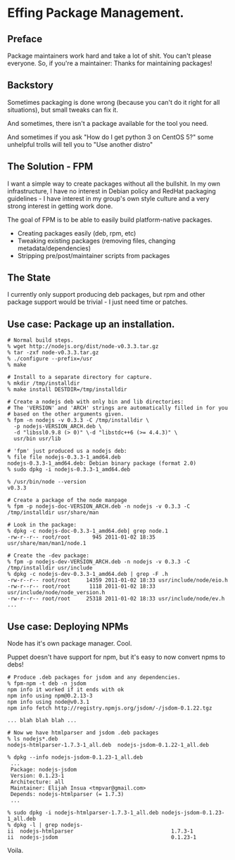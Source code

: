 # Effing Package Management.

## Preface

Package maintainers work hard and take a lot of shit. You can't please everyone. So, if you're a maintainer: Thanks for maintaining packages!

## Backstory

Sometimes packaging is done wrong (because you can't do it right for all
situations), but small tweaks can fix it.

And sometimes, there isn't a package available for the tool you need.

And sometimes if you ask "How do I get python 3 on CentOS 5?" some unhelpful
trolls will tell you to "Use another distro" 

## The Solution - FPM

I want a simple way to create packages without all the bullshit. In my own
infrastructure, I have no interest in Debian policy and RedHat packaging
guidelines - I have interest in my group's own style culture and a very strong
interest in getting work done.

The goal of FPM is to be able to easily build platform-native packages.

* Creating packages easily (deb, rpm, etc)
* Tweaking existing packages (removing files, changing metadata/dependencies)
* Stripping pre/post/maintainer scripts from packages

## The State

I currently only support producing deb packages, but rpm and other package
support would be trivial - I just need time or patches.

## Use case: Package up an installation.

    # Normal build steps.
    % wget http://nodejs.org/dist/node-v0.3.3.tar.gz
    % tar -zxf node-v0.3.3.tar.gz 
    % ./configure --prefix=/usr
    % make

    # Install to a separate directory for capture.
    % mkdir /tmp/installdir
    % make install DESTDIR=/tmp/installdir

    # Create a nodejs deb with only bin and lib directories:
    # The 'VERSION' and 'ARCH' strings are automatically filled in for you
    # based on the other arguments given.
    % fpm -n nodejs -v 0.3.3 -C /tmp/installdir \
      -p nodejs-VERSION_ARCH.deb \
      -d "libssl0.9.8 (> 0)" \-d "libstdc++6 (>= 4.4.3)" \
      usr/bin usr/lib

    # 'fpm' just produced us a nodejs deb:
    % file file nodejs-0.3.3-1_amd64.deb
    nodejs-0.3.3-1_amd64.deb: Debian binary package (format 2.0)
    % sudo dpkg -i nodejs-0.3.3-1_amd64.deb 

    % /usr/bin/node --version
    v0.3.3

    # Create a package of the node manpage
    % fpm -p nodejs-doc-VERSION_ARCH.deb -n nodejs -v 0.3.3 -C /tmp/installdir usr/share/man

    # Look in the package:
    % dpkg -c nodejs-doc-0.3.3-1_amd64.deb| grep node.1
    -rw-r--r-- root/root       945 2011-01-02 18:35 usr/share/man/man1/node.1

    # Create the -dev package:
    % fpm -p nodejs-dev-VERSION_ARCH.deb -n nodejs -v 0.3.3 -C /tmp/installdir usr/include  
    % dpkg -c nodejs-dev-0.3.3-1_amd64.deb | grep -F .h 
    -rw-r--r-- root/root     14359 2011-01-02 18:33 usr/include/node/eio.h
    -rw-r--r-- root/root      1118 2011-01-02 18:33 usr/include/node/node_version.h
    -rw-r--r-- root/root     25318 2011-01-02 18:33 usr/include/node/ev.h
    ...


## Use case: Deploying NPMs

Node has it's own package manager. Cool.

Puppet doesn't have support for npm, but it's easy to now convert npms to debs!

    # Produce .deb packages for jsdom and any dependencies.
    % fpm-npm -t deb -n jsdom
    npm info it worked if it ends with ok
    npm info using npm@0.2.13-3
    npm info using node@v0.3.1
    npm info fetch http://registry.npmjs.org/jsdom/-/jsdom-0.1.22.tgz

    ... blah blah blah ...

    # Now we have htmlparser and jsdom .deb packages
    % ls nodejs*.deb
    nodejs-htmlparser-1.7.3-1_all.deb  nodejs-jsdom-0.1.22-1_all.deb

    % dpkg --info nodejs-jsdom-0.1.23-1_all.deb
     ...
     Package: nodejs-jsdom
     Version: 0.1.23-1
     Architecture: all
     Maintainer: Elijah Insua <tmpvar@gmail.com>
     Depends: nodejs-htmlparser (= 1.7.3)
     ...

    % sudo dpkg -i nodejs-htmlparser-1.7.3-1_all.deb nodejs-jsdom-0.1.23-1_all.deb
    % dpkg -l | grep nodejs-     
    ii  nodejs-htmlparser                               1.7.3-1
    ii  nodejs-jsdom                                    0.1.23-1

Voila.
